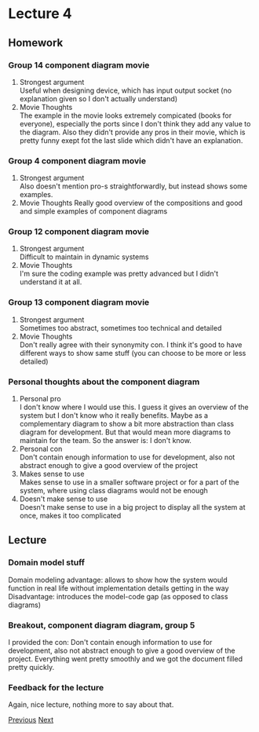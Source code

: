 # Lecture 4
## Homework
### Group 14 component diagram movie
1. Strongest argument  
Useful when designing device, which has input output socket (no explanation given so I don't actually understand)
2. Movie Thoughts  
The example in the movie looks extremely compicated (books for everyone), especially the ports since I don't think they add any value to the diagram. Also they didn't provide any pros in their movie, which is pretty funny exept fot the last slide which didn't have an explanation.

### Group 4 component diagram movie
1. Strongest argument  
Also doesn't mention pro-s straightforwardly, but instead shows some examples.
2. Movie Thoughts
Really good overview of the compositions and good and simple examples of component diagrams
### Group 12 component diagram movie
1. Strongest argument  
Difficult to maintain in dynamic systems
2. Movie Thoughts  
I'm sure the coding example was pretty advanced but I didn't understand it at all. 
### Group 13 component diagram movie
1. Strongest argument  
Sometimes too abstract, sometimes too technical and detailed
2. Movie Thoughts  
Don't really agree with their synonymity con. I think it's good to have different ways to show same stuff (you can choose to be more or less detailed)
### Personal thoughts about the component diagram  
1. Personal pro  
I don't know where I would use this. I guess it gives an overview of the system but I don't know who it really benefits. Maybe as a complementary diagram to show a bit more abstraction than class diagram for development. But that would mean more diagrams to maintain for the team. So the answer is: I don't know.
2. Personal con  
Don't contain enough information to use for development, also not abstract enough to give a good overview of the project
3. Makes sense to use  
Makes sense to use in a smaller software project or for a part of the system, where using class diagrams would not be enough
4. Doesn't make sense to use  
Doesn't make sense to use in a big project to display all the system at once, makes it too complicated

## Lecture
### Domain model stuff
Domain modeling advantage: allows to show how the system would function in real life without
implementation details getting in the way
Disadvantage: introduces the model-code gap (as opposed to class diagrams)

### Breakout, component diagram diagram, group 5
I provided the con: Don't contain enough information to use for development, also not abstract enough to give a good overview of the project. Everything went pretty smoothly and we got the document filled pretty quickly.


### Feedback for the lecture
Again, nice lecture, nothing more to say about that.

[Previous](./Reflections/lecture3.md) [Next](./Reflections/lecture5.md)